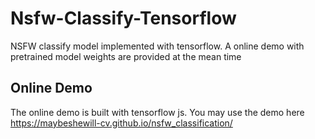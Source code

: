 # Nsfw-Classify-Tensorflow
NSFW classify model implemented with tensorflow. A online demo 
with pretrained model weights are provided at the mean time

## Online Demo
The online demo is built with tensorflow js. You may use the demo here 
https://maybeshewill-cv.github.io/nsfw_classification/